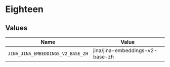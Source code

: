 # Eighteen


## Values

| Name                              | Value                             |
| --------------------------------- | --------------------------------- |
| `JINA_JINA_EMBEDDINGS_V2_BASE_ZH` | jina/jina-embeddings-v2-base-zh   |